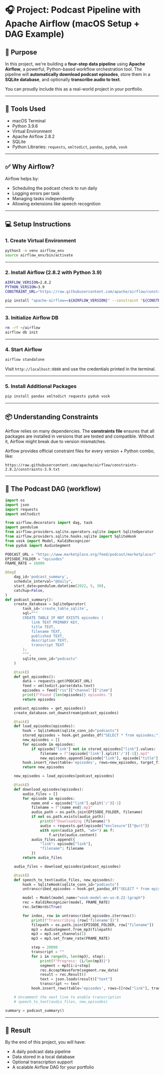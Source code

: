 
# 🎧 Project: Podcast Pipeline with Apache Airflow (macOS Setup + DAG Example)

## 🧠 Purpose

In this project, we're building a **four-step data pipeline** using **Apache Airflow**, a powerful, Python-based workflow orchestration tool. The pipeline will **automatically download podcast episodes**, store them in a **SQLite database**, and optionally **transcribe audio to text**.

You can proudly include this as a real-world project in your portfolio.

---

## 🧰 Tools Used

- macOS Terminal
- Python 3.9.6
- Virtual Environment
- Apache Airflow 2.8.2
- SQLite
- Python Libraries: `requests`, `xmltodict`, `pandas`, `pydub`, `vosk`

---

## ✅ Why Airflow?

Airflow helps by:
- Scheduling the podcast check to run daily
- Logging errors per task
- Managing tasks independently
- Allowing extensions like speech recognition

---

## 💻 Setup Instructions

### 1. Create Virtual Environment

```bash
python3 -m venv airflow_env
source airflow_env/bin/activate
```

---

### 2. Install Airflow (2.8.2 with Python 3.9)

```bash
AIRFLOW_VERSION=2.8.2
PYTHON_VERSION=3.9
CONSTRAINT_URL="https://raw.githubusercontent.com/apache/airflow/constraints-${AIRFLOW_VERSION}/constraints-${PYTHON_VERSION}.txt"

pip install "apache-airflow==${AIRFLOW_VERSION}" --constraint "${CONSTRAINT_URL}"
```

---

### 3. Initialize Airflow DB

```bash
rm -rf ~/airflow
airflow db init
```

---

### 4. Start Airflow

```bash
airflow standalone
```

Visit `http://localhost:8080` and use the credentials printed in the terminal.

---

### 5. Install Additional Packages

```bash
pip install pandas xmltodict requests pydub vosk
```

---

## 📦 Understanding Constraints

Airflow relies on many dependencies. The **constraints file** ensures that all packages are installed in versions that are tested and compatible. Without it, Airflow might break due to version mismatches.

Airflow provides official constraint files for every version + Python combo, like:
```
https://raw.githubusercontent.com/apache/airflow/constraints-2.8.2/constraints-3.9.txt
```

---

## 🧩 The Podcast DAG (workflow)

```python
import os
import json
import requests
import xmltodict

from airflow.decorators import dag, task
import pendulum
from airflow.providers.sqlite.operators.sqlite import SqliteOperator
from airflow.providers.sqlite.hooks.sqlite import SqliteHook
from vosk import Model, KaldiRecognizer
from pydub import AudioSegment

PODCAST_URL = "https://www.marketplace.org/feed/podcast/marketplace/"
EPISODE_FOLDER = "episodes"
FRAME_RATE = 16000

@dag(
    dag_id='podcast_summary',
    schedule_interval="@daily",
    start_date=pendulum.datetime(2022, 5, 30),
    catchup=False,
)
def podcast_summary():
    create_database = SqliteOperator(
        task_id='create_table_sqlite',
        sql="""
        CREATE TABLE IF NOT EXISTS episodes (
            link TEXT PRIMARY KEY,
            title TEXT,
            filename TEXT,
            published TEXT,
            description TEXT,
            transcript TEXT
        );
        """,
        sqlite_conn_id="podcasts"
    )

    @task()
    def get_episodes():
        data = requests.get(PODCAST_URL)
        feed = xmltodict.parse(data.text)
        episodes = feed["rss"]["channel"]["item"]
        print(f"Found {len(episodes)} episodes.")
        return episodes

    podcast_episodes = get_episodes()
    create_database.set_downstream(podcast_episodes)

    @task()
    def load_episodes(episodes):
        hook = SqliteHook(sqlite_conn_id="podcasts")
        stored_episodes = hook.get_pandas_df("SELECT * from episodes;")
        new_episodes = []
        for episode in episodes:
            if episode["link"] not in stored_episodes["link"].values:
                filename = f"{episode['link'].split('/')[-1]}.mp3"
                new_episodes.append([episode["link"], episode["title"], episode["pubDate"], episode["description"], filename])
        hook.insert_rows(table='episodes', rows=new_episodes, target_fields=["link", "title", "published", "description", "filename"])
        return new_episodes

    new_episodes = load_episodes(podcast_episodes)

    @task()
    def download_episodes(episodes):
        audio_files = []
        for episode in episodes:
            name_end = episode["link"].split('/')[-1]
            filename = f"{name_end}.mp3"
            audio_path = os.path.join(EPISODE_FOLDER, filename)
            if not os.path.exists(audio_path):
                print(f"Downloading {filename}")
                audio = requests.get(episode["enclosure"]["@url"])
                with open(audio_path, "wb+") as f:
                    f.write(audio.content)
            audio_files.append({
                "link": episode["link"],
                "filename": filename
            })
        return audio_files

    audio_files = download_episodes(podcast_episodes)

    @task()
    def speech_to_text(audio_files, new_episodes):
        hook = SqliteHook(sqlite_conn_id="podcasts")
        untranscribed_episodes = hook.get_pandas_df("SELECT * from episodes WHERE transcript IS NULL;")

        model = Model(model_name="vosk-model-en-us-0.22-lgraph")
        rec = KaldiRecognizer(model, FRAME_RATE)
        rec.SetWords(True)

        for index, row in untranscribed_episodes.iterrows():
            print(f"Transcribing {row['filename']}")
            filepath = os.path.join(EPISODE_FOLDER, row["filename"])
            mp3 = AudioSegment.from_mp3(filepath)
            mp3 = mp3.set_channels(1)
            mp3 = mp3.set_frame_rate(FRAME_RATE)

            step = 20000
            transcript = ""
            for i in range(0, len(mp3), step):
                print(f"Progress: {i/len(mp3)}")
                segment = mp3[i:i+step]
                rec.AcceptWaveform(segment.raw_data)
                result = rec.Result()
                text = json.loads(result)["text"]
                transcript += text
            hook.insert_rows(table='episodes', rows=[[row["link"], transcript]], target_fields=["link", "transcript"], replace=True)

    # Uncomment the next line to enable transcription
    # speech_to_text(audio_files, new_episodes)

summary = podcast_summary()
```

---

## 🏁 Result

By the end of this project, you will have:
- A daily podcast data pipeline
- Data stored in a local database
- Optional transcription support
- A scalable Airflow DAG for your portfolio
